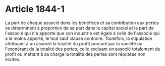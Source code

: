 # Article 1844-1

La part de chaque associé dans les bénéfices et sa contribution aux pertes se déterminent à proportion de sa part dans le capital social et la part de l'associé qui n'a apporté que son industrie est égale à celle de l'associé qui a le moins apporté, le tout sauf clause contraire.   Toutefois, la stipulation attribuant à un associé la totalité du profit procuré par la société ou l'exonérant de la totalité des pertes, celle excluant un associé totalement du profit ou mettant à sa charge la totalité des pertes sont réputées non écrites.